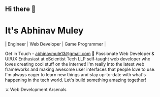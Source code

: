 ## Hi there 👋

<!--
**Abhinav-Muley/Abhinav-Muley** is a ✨ _special_ ✨ repository because its `README.md` (this file) appears on your GitHub profile.

Here are some ideas to get you started:

- 🔭 I’m currently working on ...
- 🌱 I’m currently learning ...
- 👯 I’m looking to collaborate on ...
- 🤔 I’m looking for help with ...
- 💬 Ask me about ...
- 📫 How to reach me: ...
- 😄 Pronouns: ...
- ⚡ Fun fact: ...
-->
# It's Abhinav Muley




| Engineer | Web Developer | Game Programmer |

Get in Touch - abhinavmule13@gmail.com
🌟 Passionate Web Developer & UI/UX Enthusiast at xScientist Tech LLP
self-taught web developer who loves creating cool stuff on the internet! I'm really into the latest web frameworks and making awesome user interfaces that people love to use. I'm always eager to learn new things and stay up-to-date with what's happening in the tech world. Let's build something amazing together!


⚔ Web Development Arsenals
